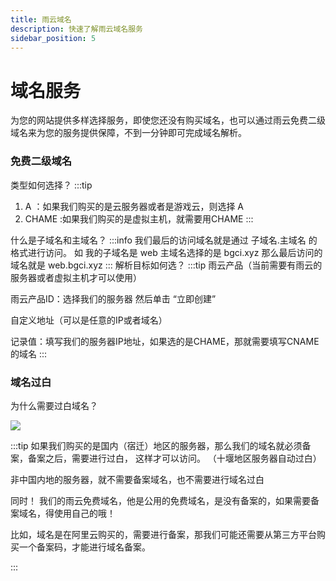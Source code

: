 ```yaml
---
title: 雨云域名
description: 快速了解雨云域名服务
sidebar_position: 5
---
```


# 域名服务

为您的网站提供多样选择服务，即使您还没有购买域名，也可以通过雨云免费二级域名来为您的服务提供保障，不到一分钟即可完成域名解析。



### 免费二级域名

类型如何选择？
:::tip
1. A ：如果我们购买的是云服务器或者是游戏云，则选择 A
2. CHAME :如果我们购买的是虚拟主机，就需要用CHAME
:::

什么是子域名和主域名？
:::info
我们最后的访问域名就是通过 子域名.主域名 的格式进行访问。
如 我的子域名是 web 主域名选择的是 bgci.xyz 
 那么最后访问的域名就是 web.bgci.xyz
:::
解析目标如何选？
:::tip
雨云产品（当前需要有雨云的服务器或者虚拟主机才可以使用）
 
  雨云产品ID：选择我们的服务器  然后单击 “立即创建”

自定义地址（可以是任意的IP或者域名）
 
  记录值：填写我们的服务器IP地址，如果选的是CHAME，那就需要填写CNAME的域名
:::


### 域名过白

为什么需要过白域名？

![](https://cn-sy1.rains3.com/rainyun-assets/pic/2024/01/20240103100420_853576ce16bef7d5067eda89eb4ce847.jpg)

:::tip
如果我们购买的是国内（宿迁）地区的服务器，那么我们的域名就必须备案，备案之后，需要进行过白，
这样才可以访问。
（十堰地区服务器自动过白）



非中国内地的服务器，就不需要备案域名，也不需要进行域名过白

同时！ 我们的雨云免费域名，他是公用的免费域名，是没有备案的，如果需要备案域名，得使用自己的哦！

比如，域名是在阿里云购买的，需要进行备案，那我们可能还需要从第三方平台购买一个备案码，才能进行域名备案。

:::


